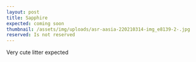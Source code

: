 ```yaml
---
layout: post
title: Sapphire
expected: coming soon
thumbnail: /assets/img/uploads/asr-aasia-220210314-img_e8139-2-.jpg
reserved: Is not reserved
---
```

Very cute litter expected